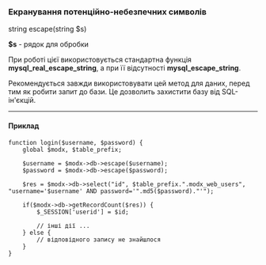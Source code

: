 ### Екранування потенційно-небезпечних символів

string escape(string $s)

**$s** - рядок для обробки

При роботі цієї використовується стандартна функція **mysql_real_escape_string**, а при її відсутності **mysql_escape_string**.

Рекомендується завжди використовувати цей метод для даних, перед тим як робити запит до бази. Це дозволить захистити базу від SQL-ін'єкцій.

***

#### Приклад

	function login($username, $password) {  
		global $modx, $table_prefix;  
		
		$username = $modx->db->escape($username);  
		$password = $modx->db->escape($password);   
		
		$res = $modx->db->select("id", $table_prefix.".modx_web_users",  "username='$username' AND password='".md5($password)."'");  
		
		if($modx->db->getRecordCount($res)) {  
			$_SESSION['userid'] = $id;  
			
			// інші дії ...  
		} else {  
			// відповідного запису не знайшлося 
		}  
	}